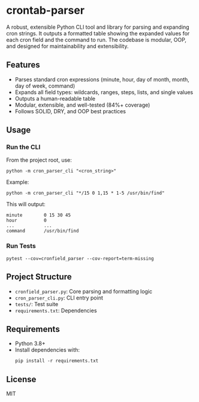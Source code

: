 # crontab-parser

A robust, extensible Python CLI tool and library for parsing and expanding cron strings. It outputs a formatted table showing the expanded values for each cron field and the command to run. The codebase is modular, OOP, and designed for maintainability and extensibility.

## Features
- Parses standard cron expressions (minute, hour, day of month, month, day of week, command)
- Expands all field types: wildcards, ranges, steps, lists, and single values
- Outputs a human-readable table
- Modular, extensible, and well-tested (84%+ coverage)
- Follows SOLID, DRY, and OOP best practices

## Usage

### Run the CLI

From the project root, use:

```
python -m cron_parser_cli "<cron_string>"
```

Example:

```
python -m cron_parser_cli "*/15 0 1,15 * 1-5 /usr/bin/find"
```

This will output:

```
minute        0 15 30 45
hour          0
...           ...
command       /usr/bin/find
```

### Run Tests

```
pytest --cov=cronfield_parser --cov-report=term-missing
```

## Project Structure
- `cronfield_parser.py`: Core parsing and formatting logic
- `cron_parser_cli.py`: CLI entry point
- `tests/`: Test suite
- `requirements.txt`: Dependencies

## Requirements
- Python 3.8+
- Install dependencies with:
  ```
  pip install -r requirements.txt
  ```

## License
MIT
